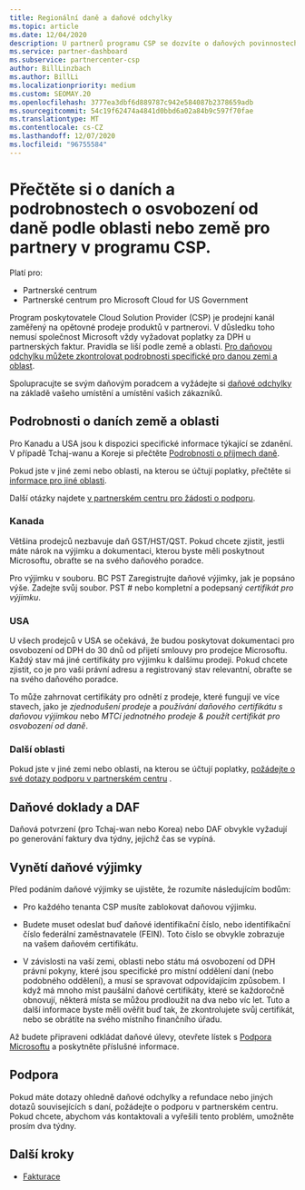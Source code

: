 ```yaml
---
title: Regionální daně a daňové odchylky
ms.topic: article
ms.date: 12/04/2020
description: U partnerů programu CSP se dozvíte o daňových povinnostech na oblast, o tom, jak odesílat daňové výjimky pro prodej CSP, a jak získat podporu pro daňové otázky.
ms.service: partner-dashboard
ms.subservice: partnercenter-csp
author: BillLinzbach
ms.author: BillLi
ms.localizationpriority: medium
ms.custom: SEOMAY.20
ms.openlocfilehash: 3777ea3dbf6d889787c942e584087b2378659adb
ms.sourcegitcommit: 54c19f62474a4841d0bbd6a02a84b9c597f70fae
ms.translationtype: MT
ms.contentlocale: cs-CZ
ms.lasthandoff: 12/07/2020
ms.locfileid: "96755584"
---
```

# <a name="read-about-taxes-and-tax-exemption-details-by-region-or-country-for-partners-in-the-csp-program"></a>Přečtěte si o daních a podrobnostech o osvobození od daně podle oblasti nebo země pro partnery v programu CSP.

Platí pro:

- Partnerské centrum
- Partnerské centrum pro Microsoft Cloud for US Government

Program poskytovatele Cloud Solution Provider (CSP) je prodejní kanál zaměřený na opětovné prodeje produktů v partnerovi. V důsledku toho nemusí společnost Microsoft vždy vyžadovat poplatky za DPH u partnerských faktur. Pravidla se liší podle země a oblasti. [Pro daňovou odchylku můžete zkontrolovat podrobnosti specifické pro danou zemi a oblast](#country-and-region-tax-details).

Spolupracujte se svým daňovým poradcem a vyžádejte si [daňové odchylky](#file-a-tax-exemption) na základě vašeho umístění a umístění vašich zákazníků.

## <a name="country-and-region-tax-details"></a>Podrobnosti o daních země a oblasti

Pro Kanadu a USA jsou k dispozici specifické informace týkající se zdanění. V případě Tchaj-wanu a Koreje si přečtěte [Podrobnosti o příjmech daně](#tax-receipts-and-daf).

Pokud jste v jiné zemi nebo oblasti, na kterou se účtují poplatky, přečtěte si [informace pro jiné oblasti](#other-regions).

Další otázky najdete [v partnerském centru pro žádosti o podporu](#support).

### <a name="canada"></a>Kanada

Většina prodejců nezbavuje daň GST/HST/QST. Pokud chcete zjistit, jestli máte nárok na výjimku a dokumentaci, kterou byste měli poskytnout Microsoftu, obraťte se na svého daňového poradce.

Pro výjimku v souboru. BC PST Zaregistrujte daňové výjimky, jak je popsáno výše. Zadejte svůj soubor. PST # nebo kompletní a podepsaný *certifikát pro výjimku*.

### <a name="united-states"></a>USA

U všech prodejců v USA se očekává, že budou poskytovat dokumentaci pro osvobození od DPH do 30 dnů od přijetí smlouvy pro prodejce Microsoftu. Každý stav má jiné certifikáty pro výjimku k dalšímu prodeji. Pokud chcete zjistit, co je pro vaši právní adresu a registrovaný stav relevantní, obraťte se na svého daňového poradce.

To může zahrnovat certifikáty pro odnětí z prodeje, které fungují ve více stavech, jako je *zjednodušení prodeje* a *používání daňového certifikátu s daňovou výjimkou* nebo *MTCí jednotného prodeje & použít certifikát pro osvobození od daně*.

### <a name="other-regions"></a>Další oblasti

Pokud jste v jiné zemi nebo oblasti, na kterou se účtují poplatky, [požádejte o své dotazy podporu v partnerském centru](#support) .

## <a name="tax-receipts-and-daf"></a>Daňové doklady a DAF

Daňová potvrzení (pro Tchaj-wan nebo Korea) nebo DAF obvykle vyžadují po generování faktury dva týdny, jejichž čas se vypíná.

## <a name="file-a-tax-exemption"></a>Vynětí daňové výjimky

Před podáním daňové výjimky se ujistěte, že rozumíte následujícím bodům:

- Pro každého tenanta CSP musíte zablokovat daňovou výjimku.

- Budete muset odeslat buď daňové identifikační číslo, nebo identifikační číslo federální zaměstnavatele (FEIN). Toto číslo se obvykle zobrazuje na vašem daňovém certifikátu.

- V závislosti na vaší zemi, oblasti nebo státu má osvobození od DPH právní pokyny, které jsou specifické pro místní oddělení daní (nebo podobného oddělení), a musí se spravovat odpovídajícím způsobem. I když má mnoho míst paušální daňové certifikáty, které se každoročně obnovují, některá místa se můžou prodloužit na dva nebo víc let. Tuto a další informace byste měli ověřit buď tak, že zkontrolujete svůj certifikát, nebo se obrátíte na svého místního finančního úřadu.

Až budete připraveni odkládat daňové úlevy, otevřete lístek s [Podpora Microsoftu](https://partner.microsoft.com/dashboard/support/csp/servicerequests/create?stage=2&topicid=92930319-ced6-c18b-d7a6-d62b22d60aa5) a poskytněte příslušné informace.

## <a name="support"></a>Podpora

Pokud máte dotazy ohledně daňové odchylky a refundace nebo jiných dotazů souvisejících s daní, požádejte o podporu v partnerském centru. Pokud chcete, abychom vás kontaktovali a vyřešili tento problém, umožněte prosím dva týdny.

## <a name="next-steps"></a>Další kroky

- [Fakturace](billing.md)
